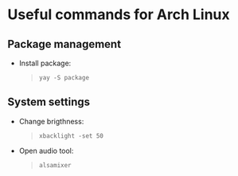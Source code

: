 
# Useful commands for Arch Linux

## Package management

- Install package:
	> `yay -S package`

## System settings

- Change brigthness:
	> `xbacklight -set 50`

- Open audio tool:
	> `alsamixer`